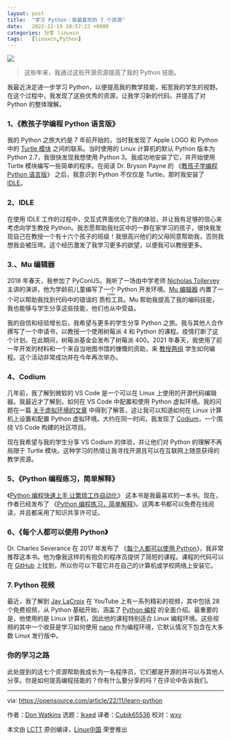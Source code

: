 ```yaml
---
layout: post
title:	"学习 Python：我最喜欢的 7 个资源"
date:	2022-11-19 10:57:23 +0800 
categories:	分享 linuxcn 
tags:	[linuxcn,Python]
---
```



![](/Asserts/Images//attachment/album/202211/19/105720mfgygbzyg3ccttce.jpg)



> 
> 这些年来，我通过这些开源资源提高了我的 Python 技能。
> 
> 
> 


我最近决定进一步学习 Python，以便提高我的教学技能，拓宽我的学生的视野。在这个过程中，我发现了这些优秀的资源，让我学习新的代码，并提高了对 Python 的整体理解。


### 1、《教孩子学编程 Python 语言版》


我的 Python 之旅大约是 7 年前开始的，当时我发现了 Apple LOGO 和 Python 中的 [Turtle 模块](https://opensource.com/article/21/9/logo-python-turtle) 之间的联系。当时使用的 Linux 计算机的默认 Python 版本为 Python 2.7，我很快发现我想使用 Python 3。我成功地安装了它，并开始使用 Turtle 模块编写一些简单的程序。在阅读 Dr. Bryson Payne 的 《[教孩子学编程 Python 语言版](https://opensource.com/education/15/9/review-bryson-payne-teach-your-kids-code)》 之后，我意识到 Python 不仅仅是 Turtle。那时我安装了 [IDLE](https://docs.python.org/3/library/idle.html)。


### 2、IDLE


在使用 IDLE 工作的过程中，交互式界面优化了我的体验，并让我有足够的信心来考虑向学生教授 Python。我志愿帮助我社区中的一群在家学习的孩子，很快我发现自己在教授一个有十六个孩子的班级！我很高兴他们的父母同意帮助我，否则我想我会被压垮。这个经历激发了我学习更多的欲望，以便我可以教授更多。


### 3.、Mu 编辑器


2018 年春天，我参加了 PyConUS。我听了一场由中学老师 [Nicholas Tollervey](https://us.pycon.org/2018/speaker/profile/194/) 主讲的演讲，他为学龄前儿童编写了一个 Python 开发环境。[Mu 编辑器](https://opensource.com/article/20/9/teach-python-mu) 内置了一个可以帮助我找到代码中的错误的 <ruby> 质检工具 <rt>  Linter </rt></ruby>。Mu 帮助我提高了我的编码技能，我也能够与学生分享这些技能，他们也从中受益。


我的自信和经验增长后，我希望与更多的学生分享 Python 之旅。我与其他人合作撰写了一个申请书，以教授一个使用树莓派 4 和 Python 的课程。疫情打断了这个计划。在此期间，树莓派基金会发布了树莓派 400。2021 年春天，我使用了前一年开发的材料和一个来自当地图书馆的慷慨的资助，来 [教授两组](https://opensource.com/article/21/6/teach-python-raspberry-pi) 学生如何编程。这个活动非常成功并在今年再次举办。


### 4、Codium


几年前，我了解到微软的 VS Code 是一个可以在 Linux 上使用的开源代码编辑器。我最近才了解到，如何在 VS Code 中配置和使用 Python 虚拟环境。我的问题在一篇 [关于虚拟环境的文章](https://opensource.com/article/20/10/venv-python) 中得到了解答，这让我可以知道如何在 Linux 计算机上设置和配置 Python 虚拟环境。大约在同一时间，我发现了 [Codium](https://opensource.com/article/22/11/python-vs-code-codium)，一个围绕 VS Code 构建的社区项目。


现在我希望与我的学生分享 VS Codium 的体验，并让他们对 Python 的理解不再局限于 Turtle 模块。这种学习的热情让我寻找开源且可以在互联网上随意获得的教学资源。


### 5、《Python 编程练习，简单解释》


《[Python 编程快速上手 让繁琐工作自动化](https://automatetheboringstuff.com/#toc)》 这本书是我最喜欢的一本书。现在，作者已经发布了 《[Python 编程练习，简单解释](https://inventwithpython.com/pythongently/)》。这两本书都可以免费在线阅读，并且都采用了知识共享许可证。


### 6、《每个人都可以使用 Python》


Dr. Charles Severance 在 2017 年发布了 《[每个人都可以使用 Python](https://www.py4e.com/lessons)》，我非常推荐这本书。他为像我这样的有抱负的程序员提供了简短的课程。课程的代码可以在 [GitHub](https://github.com/csev/py4e) 上找到，所以你可以下载它并在自己的计算机或学校网络上安装它。


### 7. Python 视频


最近，我了解到 [Jay LaCroix](https://opensource.com/users/jlacroix) 在 YouTube 上有一系列精彩的视频，其中包括 28 个免费视频，从 Python 基础开始，涵盖了 [Python 编程](https://youtube.com/playlist?list=PLT98CRl2KxKGIazPd2nQEPbG7sQpT8LEj) 的全面介绍。最重要的是，他使用的是 Linux 计算机，因此他的课程特别适合 Linux 编程环境。这些视频的其中一个收获是学习如何使用 [nano](https://opensource.com/article/20/12/gnu-nano) 作为编程环境，它默认情况下包含在大多数 Linux 发行版中。


### 你的学习之路


此处提到的这七个资源帮助我成长为一名程序员，它们都是开源的并可以与其他人分享。你是如何提高编程技能的？你有什么要分享的吗？在评论中告诉我们。




---


via: <https://opensource.com/article/22/11/learn-python>


作者：[Don Watkins](https://opensource.com/users/don-watkins) 选题：[lkxed](https://github.com/lkxed) 译者：[Cubik65536](https://github.com/Cubik65536) 校对：[wxy](https://github.com/wxy)


本文由 [LCTT](https://github.com/LCTT/TranslateProject) 原创编译，[Linux中国](https://linux.cn/) 荣誉推出
